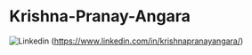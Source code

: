 # Krishna-Pranay-Angara



![Linkedin]({https://www.linkedin.com/feed/?nis=true&lipi=urn%3Ali%3Apage%3Ad_flagship3_profile_view_base%3Bif8DitssQyKamG03WdJg8A%3D%3D}) (https://www.linkedin.com/in/krishnapranayangara/)
